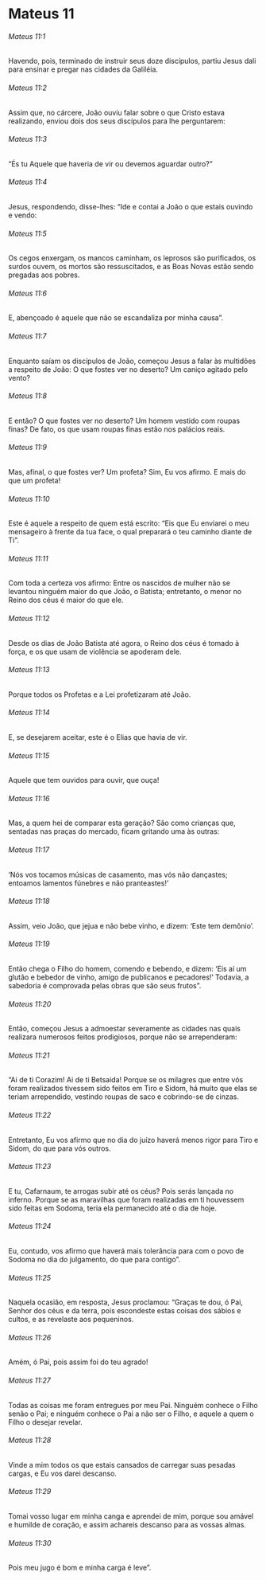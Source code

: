 # Mateus 11

###### Mateus 11:1

Havendo, pois, terminado de instruir seus doze discípulos, partiu Jesus dali para ensinar e pregar nas cidades da Galiléia.

###### Mateus 11:2

Assim que, no cárcere, João ouviu falar sobre o que Cristo estava realizando, enviou dois dos seus discípulos para lhe perguntarem:

###### Mateus 11:3

“És tu Aquele que haveria de vir ou devemos aguardar outro?”

###### Mateus 11:4

Jesus, respondendo, disse-lhes: “Ide e contai a João o que estais ouvindo e vendo:

###### Mateus 11:5

Os cegos enxergam, os mancos caminham, os leprosos são purificados, os surdos ouvem, os mortos são ressuscitados, e as Boas Novas estão sendo pregadas aos pobres.

###### Mateus 11:6

E, abençoado é aquele que não se escandaliza por minha causa”.

###### Mateus 11:7

Enquanto saíam os discípulos de João, começou Jesus a falar às multidões a respeito de João: O que fostes ver no deserto? Um caniço agitado pelo vento?

###### Mateus 11:8

E então? O que fostes ver no deserto? Um homem vestido com roupas finas? De fato, os que usam roupas finas estão nos palácios reais.

###### Mateus 11:9

Mas, afinal, o que fostes ver? Um profeta? Sim, Eu vos afirmo. E mais do que um profeta!

###### Mateus 11:10

Este é aquele a respeito de quem está escrito: “Eis que Eu enviarei o meu mensageiro à frente da tua face, o qual preparará o teu caminho diante de Ti”.

###### Mateus 11:11

Com toda a certeza vos afirmo: Entre os nascidos de mulher não se levantou ninguém maior do que João, o Batista; entretanto, o menor no Reino dos céus é maior do que ele.

###### Mateus 11:12

Desde os dias de João Batista até agora, o Reino dos céus é tomado à força, e os que usam de violência se apoderam dele.

###### Mateus 11:13

Porque todos os Profetas e a Lei profetizaram até João.

###### Mateus 11:14

E, se desejarem aceitar, este é o Elias que havia de vir.

###### Mateus 11:15

Aquele que tem ouvidos para ouvir, que ouça!

###### Mateus 11:16

Mas, a quem hei de comparar esta geração? São como crianças que, sentadas nas praças do mercado, ficam gritando uma às outras:

###### Mateus 11:17

‘Nós vos tocamos músicas de casamento, mas vós não dançastes; entoamos lamentos fúnebres e não pranteastes!’

###### Mateus 11:18

Assim, veio João, que jejua e não bebe vinho, e dizem: ‘Este tem demônio’.

###### Mateus 11:19

Então chega o Filho do homem, comendo e bebendo, e dizem: ‘Eis aí um glutão e bebedor de vinho, amigo de publicanos e pecadores!’ Todavia, a sabedoria é comprovada pelas obras que são seus frutos”.

###### Mateus 11:20

Então, começou Jesus a admoestar severamente as cidades nas quais realizara numerosos feitos prodigiosos, porque não se arrependeram:

###### Mateus 11:21

“Ai de ti Corazim! Ai de ti Betsaida! Porque se os milagres que entre vós foram realizados tivessem sido feitos em Tiro e Sidom, há muito que elas se teriam arrependido, vestindo roupas de saco e cobrindo-se de cinzas.

###### Mateus 11:22

Entretanto, Eu vos afirmo que no dia do juízo haverá menos rigor para Tiro e Sidom, do que para vós outros.

###### Mateus 11:23

E tu, Cafarnaum, te arrogas subir até os céus? Pois serás lançada no inferno. Porque se as maravilhas que foram realizadas em ti houvessem sido feitas em Sodoma, teria ela permanecido até o dia de hoje.

###### Mateus 11:24

Eu, contudo, vos afirmo que haverá mais tolerância para com o povo de Sodoma no dia do julgamento, do que para contigo”.

###### Mateus 11:25

Naquela ocasião, em resposta, Jesus proclamou: “Graças te dou, ó Pai, Senhor dos céus e da terra, pois escondeste estas coisas dos sábios e cultos, e as revelaste aos pequeninos.

###### Mateus 11:26

Amém, ó Pai, pois assim foi do teu agrado!

###### Mateus 11:27

Todas as coisas me foram entregues por meu Pai. Ninguém conhece o Filho senão o Pai; e ninguém conhece o Pai a não ser o Filho, e aquele a quem o Filho o desejar revelar.

###### Mateus 11:28

Vinde a mim todos os que estais cansados de carregar suas pesadas cargas, e Eu vos darei descanso.

###### Mateus 11:29

Tomai vosso lugar em minha canga e aprendei de mim, porque sou amável e humilde de coração, e assim achareis descanso para as vossas almas.

###### Mateus 11:30

Pois meu jugo é bom e minha carga é leve”.


